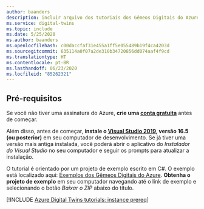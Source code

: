 ```yaml
---
author: baanders
description: incluir arquivo dos tutoriais dos Gêmeos Digitais do Azure – pré-requisitos para o projeto de exemplo
ms.service: digital-twins
ms.topic: include
ms.date: 5/25/2020
ms.author: baanders
ms.openlocfilehash: c00daccfaf31e455a1ff5e055489b19f4ca4203d
ms.sourcegitcommit: 635114a0f07a2de310b34720856dd074aaf4f9cd
ms.translationtype: HT
ms.contentlocale: pt-BR
ms.lasthandoff: 06/23/2020
ms.locfileid: "85262321"
---
```

## <a name="prerequisites"></a>Pré-requisitos

Se você não tiver uma assinatura do Azure, **crie uma [conta gratuita](https://azure.microsoft.com/free/?WT.mc_id=A261C142F)** antes de começar.

Além disso, antes de começar, **instale o [Visual Studio 2019](https://visualstudio.microsoft.com/downloads/), versão 16.5 (ou posterior)** em seu computador de desenvolvimento. Se já tiver uma versão mais antiga instalada, você poderá abrir o aplicativo do *Instalador do Visual Studio* no seu computador e seguir os prompts para atualizar a instalação.

O tutorial é orientado por um projeto de exemplo escrito em C#. O exemplo está localizado aqui: [Exemplos dos Gêmeos Digitais do Azure](https://docs.microsoft.com/samples/azure-samples/digital-twins-samples/digital-twins-samples). **Obtenha o projeto de exemplo** em seu computador navegando até o link de exemplo e selecionando o botão *Baixar o ZIP* abaixo do título.

[!INCLUDE [Azure Digital Twins tutorials: instance prereq](digital-twins-tutorial-prereq-instance.md)]
